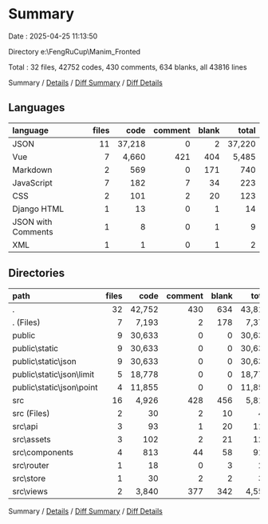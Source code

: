 # Summary

Date : 2025-04-25 11:13:50

Directory e:\\FengRuCup\\Manim_Fronted

Total : 32 files,  42752 codes, 430 comments, 634 blanks, all 43816 lines

Summary / [Details](details.md) / [Diff Summary](diff.md) / [Diff Details](diff-details.md)

## Languages
| language | files | code | comment | blank | total |
| :--- | ---: | ---: | ---: | ---: | ---: |
| JSON | 11 | 37,218 | 0 | 2 | 37,220 |
| Vue | 7 | 4,660 | 421 | 404 | 5,485 |
| Markdown | 2 | 569 | 0 | 171 | 740 |
| JavaScript | 7 | 182 | 7 | 34 | 223 |
| CSS | 2 | 101 | 2 | 20 | 123 |
| Django HTML | 1 | 13 | 0 | 1 | 14 |
| JSON with Comments | 1 | 8 | 0 | 1 | 9 |
| XML | 1 | 1 | 0 | 1 | 2 |

## Directories
| path | files | code | comment | blank | total |
| :--- | ---: | ---: | ---: | ---: | ---: |
| . | 32 | 42,752 | 430 | 634 | 43,816 |
| . (Files) | 7 | 7,193 | 2 | 178 | 7,373 |
| public | 9 | 30,633 | 0 | 0 | 30,633 |
| public\\static | 9 | 30,633 | 0 | 0 | 30,633 |
| public\\static\\json | 9 | 30,633 | 0 | 0 | 30,633 |
| public\\static\\json\\limit | 5 | 18,778 | 0 | 0 | 18,778 |
| public\\static\\json\\point | 4 | 11,855 | 0 | 0 | 11,855 |
| src | 16 | 4,926 | 428 | 456 | 5,810 |
| src (Files) | 2 | 30 | 2 | 10 | 42 |
| src\\api | 3 | 93 | 1 | 20 | 114 |
| src\\assets | 3 | 102 | 2 | 21 | 125 |
| src\\components | 4 | 813 | 44 | 58 | 915 |
| src\\router | 1 | 18 | 0 | 3 | 21 |
| src\\store | 1 | 30 | 2 | 2 | 34 |
| src\\views | 2 | 3,840 | 377 | 342 | 4,559 |

Summary / [Details](details.md) / [Diff Summary](diff.md) / [Diff Details](diff-details.md)